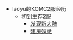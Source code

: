 - laoyu的KCMC2服经历
  - 初到生存2服
    - [发现新大陆](data/kcmc/survival2/cometo2.md)
    - [建房奴隶](data/kcmc/survival2/build.md)

